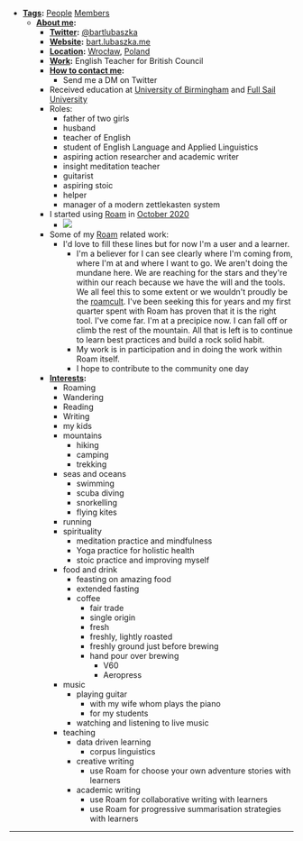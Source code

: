 - **[Tags](<Tags.md>):** [People](<People.md>) [Members](<Members.md>)
    - **[About me](<About me.md>):** 
        - **[Twitter](<Twitter.md>):** [@bartlubaszka](https://www.twitter.com/bartlubaszka) 
        - **[Website](<Website.md>):** [bart.lubaszka.me](https://bart.lubaszka.me)
        - **[Location](<Location.md>):** [Wrocław](<Wrocław.md>), [Poland](<Poland.md>)
        - **[Work](<Work.md>):** English Teacher for British Council
        - **[How to contact me](<How to contact me.md>):**
            - Send me a DM on Twitter
        - Received education at [University of Birmingham](<University of Birmingham.md>) and [Full Sail University](<Full Sail University.md>)
        - Roles:
            - father of two girls
            - husband
            - teacher of English
            - student of English Language and Applied Linguistics
            - aspiring action researcher and academic writer
            - insight meditation teacher
            - guitarist
            - aspiring stoic
            - helper
            - manager of a modern zettlekasten system
        - I started using [Roam](<Roam.md>) in [October 2020](<October 2020.md>)
            - ![](https://firebasestorage.googleapis.com/v0/b/firescript-577a2.appspot.com/o/imgs%2Fapp%2FRoam-Collective%2FCfvGNUDDfL.jpg?alt=media&token=23d47e52-9e5f-4742-b225-ec369331f7a1)
        - Some of my [Roam](<Roam.md>) related work:
            - I'd love to fill these lines but for now I'm a user and a learner.
                - I'm a believer for I can see clearly where I'm coming from, where I'm at and where I want to go. We aren't doing the mundane here. We are reaching for the stars and they're within our reach because we have the will and the tools. We all feel this to some extent or we wouldn't proudly be the [roamcult](<roamcult.md>). I've been seeking this for years and my first quarter spent with Roam has proven that it is the right tool. I've come far. I'm at a precipice now. I can fall off or climb the rest of the mountain. All that is left is to continue to learn best practices and build a rock solid habit.
                - My work is in participation and in doing the work within Roam itself. 
                - I hope to contribute to the community one day
        - **[Interests](<Interests.md>):**
            - Roaming
            - Wandering
            - Reading
            - Writing
            - my kids
            - mountains
                - hiking
                - camping
                - trekking 
            - seas and oceans
                - swimming
                - scuba diving
                - snorkelling
                - flying kites
            - running
            - spirituality
                - meditation practice and mindfulness
                - Yoga practice for holistic health
                - stoic practice and improving myself 
            - food and drink
                - feasting on amazing food
                - extended fasting
                - coffee
                    - fair trade
                    - single origin
                    - fresh
                    - freshly, lightly roasted
                    - freshly ground just before brewing
                    - hand pour over brewing
                        - V60
                        - Aeropress
            - music
                - playing guitar
                    - with my wife whom plays the piano
                    - for my students
                - watching and listening to live music
            - teaching
                - data driven learning
                    - corpus linguistics
                - creative writing
                    - use Roam for choose your own adventure stories with learners
                - academic writing
                    - use Roam for collaborative writing with learners
                    - use Roam for progressive summarisation strategies with learners
- ---
